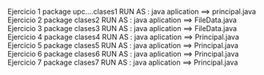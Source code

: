 Ejercicio 1 package upc....clases1 RUN AS : java aplication ==> principal.java
Ejercicio 2 package clases2 RUN AS : java aplication ==> FileData.java
Ejercicio 3 package clases3 RUN AS : java aplication ==> FileData.java
Ejercicio 4 package clases4 RUN AS : java aplication ==> Principal.java
Ejercicio 5 package clases5 RUN AS : java aplication ==> Principal.java
Ejercicio 6 package clases6 RUN AS : java aplication ==> Principal.java
Ejercicio 7 package clases7 RUN AS : java aplication ==> Principal.java